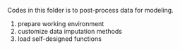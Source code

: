 Codes in this folder is to post-process data for modeling. </br>
1. prepare working environment
2. customize data imputation methods
3. load self-designed functions
